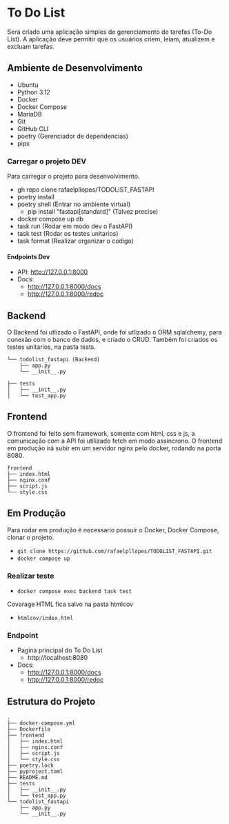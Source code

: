 # To Do List
Será criado uma aplicação simples de gerenciamento de tarefas (To-Do List). A aplicação deve permitir que os usuários criem, leiam, atualizem e excluam tarefas.

## Ambiente de Desenvolvimento

- Ubuntu
- Python 3.12
- Docker
- Docker Compose
- MariaDB
- Git
- GitHub CLI
- poetry (Gerenciador de dependencias)
- pipx

### Carregar o projeto DEV
Para carregar o projeto para desenvolvimento.

- gh repo clone rafaelpllopes/TODOLIST_FASTAPI
- poetry install
- poetry shell (Entrar no ambiente virtual)
  - pip install "fastapi[standard]" (Talvez precise)
- docker compose up db
- task run (Rodar em modo dev o FastAPI)
- task test (Rodar os testes unitarios)
- task format (Realizar organizar o codigo)

#### Endpoints Dev
- API: http://127.0.0.1:8000
- Docs:
  - http://127.0.0.1:8000/docs
  - http://127.0.0.1:8000/redoc

## Backend
O Backend foi utlizado o FastAPI, onde foi utlizado o ORM sqlalchemy, para conexão com o banco de dados, e criado o CRUD.
Também foi criados os testes unitarios, na pasta tests.

```
└── todolist_fastapi (Backend)
    ├── app.py
    └── __init__.py
```

```
├── tests
│   ├── __init__.py
│   └── test_app.py
```


## Frontend
O frontend foi feito sem framework, somente com html, css e js, a comunicação com a API foi utilizado fetch em modo assíncrono.
O frontend em produção irá subir em um servidor nginx pelo docker, rodando na porta 8080.

```
frontend
├── index.html
├── nginx.conf
├── script.js
└── style.css
```

## Em Produção
Para rodar em produção é necessario possuir o Docker, Docker Compose, clonar o projeto.

- ```git clone https://github.com/rafaelpllopes/TODOLIST_FASTAPI.git```
- ```docker compose up```

### Realizar teste
- ```docker compose exec backend task test```

Covarage HTML fica salvo na pasta htmlcov

- ```htmlcov/index.html```

### Endpoint
- Pagina principal do To Do List
  - http://localhost:8080
- Docs:
  - http://127.0.0.1:8000/docs
  - http://127.0.0.1:8000/redoc

## Estrutura do Projeto

```
.
├── docker-compose.yml
├── Dockerfile
├── frontend
│   ├── index.html
│   ├── nginx.conf
│   ├── script.js
│   └── style.css
├── poetry.lock
├── pyproject.toml
├── README.md
├── tests
│   ├── __init__.py
│   └── test_app.py
└── todolist_fastapi
    ├── app.py
    └── __init__.py
```